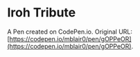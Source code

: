 # Iroh Tribute

A Pen created on CodePen.io. Original URL: [https://codepen.io/mblair0/pen/gOPPeOR](https://codepen.io/mblair0/pen/gOPPeOR).


